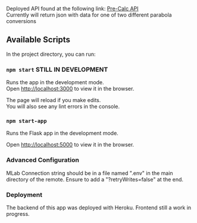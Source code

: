 Deployed API found at the following link: [Pre-Calc API](https://pre-calc.herokuapp.com/)<br />
Currently will return json with data for one of two different parabola conversions

## Available Scripts

In the project directory, you can run:

### `npm start` STILL IN DEVELOPMENT

Runs the app in the development mode.<br />
Open [http://localhost:3000](http://localhost:3000) to view it in the browser.

The page will reload if you make edits.<br />
You will also see any lint errors in the console.

### `npm start-app`

Runs the Flask app in the development mode.<br />

Open [http://localhost:5000](http://localhost:5000) to view it in the browser.

### Advanced Configuration

MLab Connection string should be in a file named ".env" in the main directory of the remote. Ensure to add a "?retryWrites=false" at the end.

### Deployment

The backend of this app was deployed with Heroku. Frontend still a work in progress.
